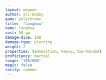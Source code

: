 ```yaml
---
layout: weapon
author: ali-bobby
game: polychrome
title:  "Longbow"
name: longbow
cost: 50 gp
damage-dice: 1d8
damage-type: piercing
weight: 2
properties: [ammunition, heavy, two-handed]
proficiency: martial
range: "150/600"
magic: false
rarity: common
---
```

